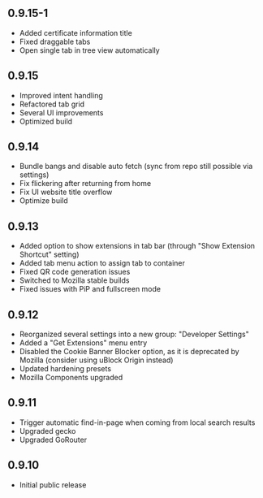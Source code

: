 ## 0.9.15-1

* Added certificate information title
* Fixed draggable tabs
* Open single tab in tree view automatically

## 0.9.15

* Improved intent handling
* Refactored tab grid
* Several UI improvements
* Optimized build

## 0.9.14

* Bundle bangs and disable auto fetch (sync from repo still possible via settings)
* Fix flickering after returning from home
* Fix UI website title overflow
* Optimize build

## 0.9.13

* Added option to show extensions in tab bar (through "Show Extension Shortcut" setting)
* Added tab menu action to assign tab to container
* Fixed QR code generation issues
* Switched to Mozilla stable builds
* Fixed issues with PiP and fullscreen mode

## 0.9.12

* Reorganized several settings into a new group: "Developer Settings"
* Added a "Get Extensions" menu entry
* Disabled the Cookie Banner Blocker option, as it is deprecated by Mozilla (consider using uBlock Origin instead)
* Updated hardening presets
* Mozilla Components upgraded

## 0.9.11

* Trigger automatic find-in-page when coming from local search results
* Upgraded gecko
* Upgraded GoRouter

## 0.9.10

* Initial public release